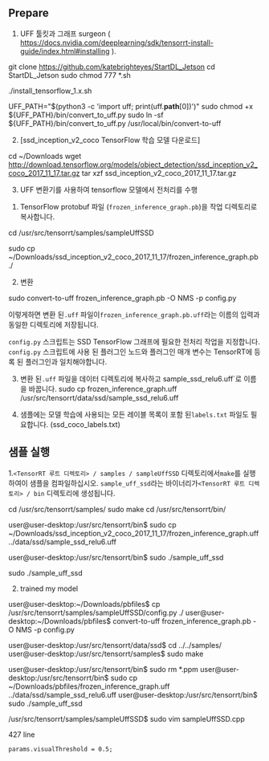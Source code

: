 
## Prepare

1. UFF 툴킷과 그래프 surgeon
( https://docs.nvidia.com/deeplearning/sdk/tensorrt-install-guide/index.html#installing ).

git clone https://github.com/katebrighteyes/StartDL_Jetson
cd StartDL_Jetson
sudo chmod 777 *.sh

./install_tensorflow_1.x.sh

UFF_PATH="$(python3 -c 'import uff; print(uff.__path__[0])')"
sudo chmod +x ${UFF_PATH}/bin/convert_to_uff.py
sudo ln -sf ${UFF_PATH}/bin/convert_to_uff.py /usr/local/bin/convert-to-uff


2. [ssd_inception_v2_coco TensorFlow 학습 모델 다운로드]

cd ~/Downloads
wget http://download.tensorflow.org/models/object_detection/ssd_inception_v2_coco_2017_11_17.tar.gz
tar xzf ssd_inception_v2_coco_2017_11_17.tar.gz


3. UFF 변환기를 사용하여 tensorflow 모델에서 전처리를 수행
1) TensorFlow protobuf 파일 (`frozen_inference_graph.pb`)을 작업 디렉토리로 복사합니다.

cd /usr/src/tensorrt/samples/sampleUffSSD

sudo cp ~/Downloads/ssd_inception_v2_coco_2017_11_17/frozen_inference_graph.pb ./


2) 변환

sudo convert-to-uff frozen_inference_graph.pb -O NMS -p config.py

이렇게하면 변환 된`.uff` 파일이`frozen_inference_graph.pb.uff`라는 이름의 입력과 동일한 디렉토리에 저장됩니다.

`config.py` 스크립트는 SSD TensorFlow 그래프에 필요한 전처리 작업을 지정합니다. 
`config.py` 스크립트에 사용 된 플러그인 노드와 플러그인 매개 변수는 TensorRT에 등록 된 플러그인과 일치해야합니다.

3) 변환 된`.uff` 파일을 데이터 디렉토리에 복사하고 sample_ssd_relu6.uff`로 이름을 바꿉니다.
sudo cp frozen_inference_graph.uff /usr/src/tensorrt/data/ssd/sample_ssd_relu6.uff

4) 샘플에는 모델 학습에 사용되는 모든 레이블 목록이 포함 된`labels.txt` 파일도 필요합니다. (ssd_coco_labels.txt)


## 샘플 실행

1.`<TensorRT 루트 디렉토리> / samples / sampleUffSSD` 디렉토리에서`make`를 실행하여이 샘플을 컴파일하십시오. 
`sample_uff_ssd`라는 바이너리가`<TensorRT 루트 디렉토리> / bin` 디렉토리에 생성됩니다.

cd /usr/src/tensorrt/samples/
sudo make
cd /usr/src/tensorrt/bin/

user@user-desktop:/usr/src/tensorrt/bin$ sudo cp ~/Downloads/ssd_inception_v2_coco_2017_11_17/frozen_inference_graph.uff ../data/ssd/sample_ssd_relu6.uff

user@user-desktop:/usr/src/tensorrt/bin$ sudo ./sample_uff_ssd

sudo ./sample_uff_ssd 

2. trained my model 

user@user-desktop:~/Downloads/pbfiles$ cp /usr/src/tensorrt/samples/sampleUffSSD/config.py ./
user@user-desktop:~/Downloads/pbfiles$ convert-to-uff frozen_inference_graph.pb -O NMS -p config.py


user@user-desktop:/usr/src/tensorrt/data/ssd$ cd ../../samples/
user@user-desktop:/usr/src/tensorrt/samples$ sudo make


user@user-desktop:/usr/src/tensorrt/bin$ sudo rm *.ppm
user@user-desktop:/usr/src/tensorrt/bin$ sudo cp ~/Downloads/pbfiles/frozen_inference_graph.uff ../data/ssd/sample_ssd_relu6.uff
user@user-desktop:/usr/src/tensorrt/bin$ sudo ./sample_uff_ssd


/usr/src/tensorrt/samples/sampleUffSSD$ sudo vim sampleUffSSD.cpp 

427 line

    params.visualThreshold = 0.5;

